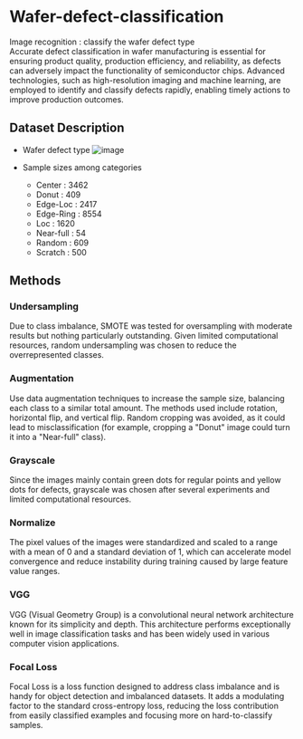 # Wafer-defect-classification
Image recognition : classify the wafer defect type  
Accurate defect classification in wafer manufacturing is essential for ensuring product quality, production efficiency, and reliability, as defects can adversely impact the functionality of semiconductor chips. Advanced technologies, such as high-resolution imaging and machine learning, are employed to identify and classify defects rapidly, enabling timely actions to improve production outcomes.

## Dataset Description
- Wafer defect type
  ![image](https://github.com/user-attachments/assets/99d937de-755d-4754-9eee-782d4ce4fa0a)
- Sample sizes among categories
  
  - Center : 3462
  - Donut : 409
  - Edge-Loc : 2417
  - Edge-Ring : 8554
  - Loc : 1620
  - Near-full : 54
  - Random : 609
  - Scratch : 500

## Methods
### Undersampling
Due to class imbalance, SMOTE was tested for oversampling with moderate results but nothing particularly outstanding. Given limited computational resources, random undersampling was chosen to reduce the overrepresented classes.
### Augmentation
Use data augmentation techniques to increase the sample size, balancing each class to a similar total amount. The methods used include rotation, horizontal flip, and vertical flip. Random cropping was avoided, as it could lead to misclassification (for example, cropping a "Donut" image could turn it into a "Near-full" class).
### Grayscale
Since the images mainly contain green dots for regular points and yellow dots for defects, grayscale was chosen after several experiments and limited computational resources.
### Normalize
The pixel values of the images were standardized and scaled to a range with a mean of 0 and a standard deviation of 1, which can accelerate model convergence and reduce instability during training caused by large feature value ranges.
### VGG
VGG (Visual Geometry Group) is a convolutional neural network architecture known for its simplicity and depth. This architecture performs exceptionally well in image classification tasks and has been widely used in various computer vision applications.
### Focal Loss
Focal Loss is a loss function designed to address class imbalance and is handy for object detection and imbalanced datasets. It adds a modulating factor to the standard cross-entropy loss, reducing the loss contribution from easily classified examples and focusing more on hard-to-classify samples.
